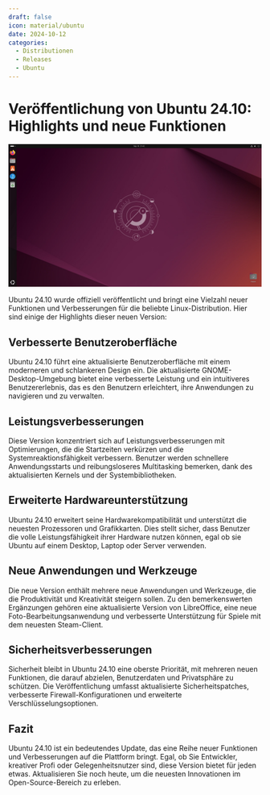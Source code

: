 ```yaml
---
draft: false
icon: material/ubuntu
date: 2024-10-12 
categories:
  - Distributionen
  - Releases
  - Ubuntu
---
```


# Veröffentlichung von Ubuntu 24.10: Highlights und neue Funktionen

![Ubuntu 24.10](/images/news/ubuntu-24.10-desktop.jpg)

Ubuntu 24.10 wurde offiziell veröffentlicht und bringt eine Vielzahl neuer Funktionen und Verbesserungen für die beliebte Linux-Distribution. Hier sind einige der Highlights dieser neuen Version:
<!-- more -->

## Verbesserte Benutzeroberfläche

Ubuntu 24.10 führt eine aktualisierte Benutzeroberfläche mit einem moderneren und schlankeren Design ein. Die aktualisierte GNOME-Desktop-Umgebung bietet eine verbesserte Leistung und ein intuitiveres Benutzererlebnis, das es den Benutzern erleichtert, ihre Anwendungen zu navigieren und zu verwalten.

## Leistungsverbesserungen

Diese Version konzentriert sich auf Leistungsverbesserungen mit Optimierungen, die die Startzeiten verkürzen und die Systemreaktionsfähigkeit verbessern. Benutzer werden schnellere Anwendungsstarts und reibungsloseres Multitasking bemerken, dank des aktualisierten Kernels und der Systembibliotheken.

## Erweiterte Hardwareunterstützung

Ubuntu 24.10 erweitert seine Hardwarekompatibilität und unterstützt die neuesten Prozessoren und Grafikkarten. Dies stellt sicher, dass Benutzer die volle Leistungsfähigkeit ihrer Hardware nutzen können, egal ob sie Ubuntu auf einem Desktop, Laptop oder Server verwenden.

## Neue Anwendungen und Werkzeuge

Die neue Version enthält mehrere neue Anwendungen und Werkzeuge, die die Produktivität und Kreativität steigern sollen. Zu den bemerkenswerten Ergänzungen gehören eine aktualisierte Version von LibreOffice, eine neue Foto-Bearbeitungsanwendung und verbesserte Unterstützung für Spiele mit dem neuesten Steam-Client.

## Sicherheitsverbesserungen

Sicherheit bleibt in Ubuntu 24.10 eine oberste Priorität, mit mehreren neuen Funktionen, die darauf abzielen, Benutzerdaten und Privatsphäre zu schützen. Die Veröffentlichung umfasst aktualisierte Sicherheitspatches, verbesserte Firewall-Konfigurationen und erweiterte Verschlüsselungsoptionen.

## Fazit

Ubuntu 24.10 ist ein bedeutendes Update, das eine Reihe neuer Funktionen und Verbesserungen auf die Plattform bringt. Egal, ob Sie Entwickler, kreativer Profi oder Gelegenheitsnutzer sind, diese Version bietet für jeden etwas. Aktualisieren Sie noch heute, um die neuesten Innovationen im Open-Source-Bereich zu erleben.
